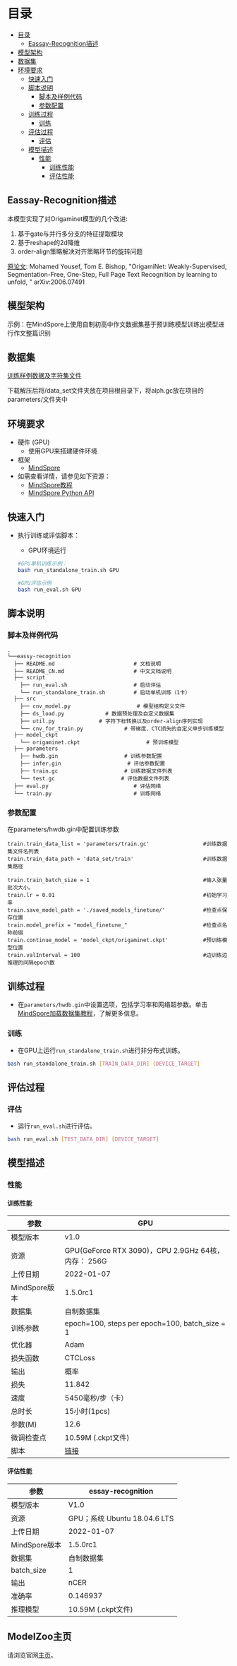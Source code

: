 # 目录

<!-- TOC -->

- [目录](#目录)
    - [Eassay-Recognition描述](#eassay-recognition描述)
- [模型架构](#模型架构)
- [数据集](#数据集)
- [环境要求](#环境要求)
    - [快速入门](#快速入门)
    - [脚本说明](#脚本说明)
        - [脚本及样例代码](#脚本及样例代码)
        - [参数配置](#参数配置)
    - [训练过程](#训练过程)
        - [训练](#训练)
    - [评估过程](#评估过程)
        - [评估](#评估)
    - [模型描述](#模型描述)
        - [性能](#性能)
            - [训练性能](#训练性能)
            - [评估性能](#评估性能)

<!-- /TOC -->

## Eassay-Recognition描述

本模型实现了对Origaminet模型的几个改进:

1. 基于gate与并行多分支的特征提取模块
2. 基于reshape的2d降维
3. order-align策略解决对齐策略环节的旋转问题

[原论文](https://arxiv.org/abs/2006.07491): Mohamed Yousef, Tom E. Bishop, "OrigamiNet: Weakly-Supervised, Segmentation-Free, One-Step, Full Page Text Recognition by learning to unfold, " arXiv:2006.07491

## 模型架构

示例：在MindSpore上使用自制初高中作文数据集基于预训练模型训练出模型进行作文整篇识别

## 数据集

[训练样例数据及字符集文件](https://github.com/IntuitionMachines/OrigamiNet#IAM)

下载解压后将/data_set文件夹放在项目根目录下，将alph.gc放在项目的parameters/文件夹中

## 环境要求

- 硬件 (GPU)
    - 使用GPU来搭建硬件环境
- 框架
    - [MindSpore](https://gitee.com/mindspore/mindspore)
- 如需查看详情，请参见如下资源：
    - [MindSpore教程](https://www.mindspore.cn/tutorials/zh-CN/r1.8/index.html)
    - [MindSpore Python API](https://www.mindspore.cn/docs/zh-CN/r1.8/index.html)

## 快速入门

- 执行训练或评估脚本：
    - GPU环境运行

    ```bash
    #GPU单机训练示例：
    bash run_standalone_train.sh GPU

    #GPU评估示例
    bash run_eval.sh GPU
    ```

## 脚本说明

### 脚本及样例代码

```text
.
└──eassy-recognition
  ├── README.md                         # 文档说明
  ├── README_CN.md                      # 中文文档说明
  ├── script
    ├── run_eval.sh                     # 启动评估
    └── run_standalone_train.sh         # 启动单机训练（1卡）
  ├── src
    ├── cnv_model.py                     # 模型结构定义文件
    ├── ds_load.py             # 数据预处理及自定义数据集
    ├── util.py              # 字符下标转换以及order-align序列实现
    └── cnv_for_train.py             # 带梯度、CTC损失的自定义单步训练模型
  ├── model_ckpt
    └── origaminet.ckpt                     # 预训练模型
  ├── parameters
    ├── hwdb.gin                     # 训练参数配置
    ├── infer.gin                     # 评估参数配置
    ├── train.gc                     # 训练数据文件列表
    └── test.gc                     # 评估数据文件列表
  ├── eval.py                           # 评估网络
  └── train.py                          # 训练网络
```

### 参数配置

在parameters/hwdb.gin中配置训练参数

```text
train.train_data_list = 'parameters/train.gc'                 #训练数据集文件名列表
train.train_data_path = 'data_set/train'                      #训练数据集路径

train.train_batch_size = 1                                    #输入张量批次大小。
train.lr = 0.01                                               #初始学习率
train.save_model_path = './saved_models_finetune/'            #检查点保存位置
train.model_prefix = "model_finetune_"                        #检查点名称前缀
train.continue_model = 'model_ckpt/origaminet.ckpt'           #预训练模型位置
train.valInterval = 100                                       #边训练边推理的间隔epoch数
```

## 训练过程

- 在`parameters/hwdb.gin`中设置选项，包括学习率和网络超参数。单击[MindSpore加载数据集教程](https://www.mindspore.cn/tutorials/zh-CN/r1.8/advanced/dataset.html)，了解更多信息。

### 训练

- 在GPU上运行`run_standalone_train.sh`进行非分布式训练。

``` bash
bash run_standalone_train.sh [TRAIN_DATA_DIR] [DEVICE_TARGET]
```

## 评估过程

### 评估

- 运行`run_eval.sh`进行评估。

``` bash
bash run_eval.sh [TEST_DATA_DIR] [DEVICE_TARGET]
```

## 模型描述

### 性能

#### 训练性能

| 参数                 |   GPU |
| -------------------------- |---------------------------------- |
| 模型版本              | v1.0 |
| 资源                   | GPU(GeForce RTX 3090)，CPU 2.9GHz 64核，内存： 256G
| 上传日期              | 2022-01-07 |
| MindSpore版本          | 1.5.0rc1       |
| 数据集                    | 自制数据集 |
| 训练参数        | epoch=100, steps per epoch=100, batch_size = 1  |
| 优化器                  | Adam |
| 损失函数             | CTCLoss |
| 输出                    | 概率 |
| 损失                       | 11.842  |
| 速度                      | 5450毫秒/步（卡）|
| 总时长                 | 15小时(1pcs)|
| 参数(M)             | 12.6 |
| 微调检查点 | 10.59M (.ckpt文件) |
| 脚本                    | [链接](https://gitee.com/mindspore/models/tree/r1.8/official/cv/essay-recogination) |

#### 评估性能

| 参数          | essay-recognition                     |
| ------------------- | --------------------------- |
| 模型版本       | V1.0                        |
| 资源            |GPU；系统 Ubuntu 18.04.6 LTS                 |
| 上传日期       | 2022-01-07 |
| MindSpore版本   | 1.5.0rc1                 |
| 数据集             | 自制数据集                     |
| batch_size          | 1                          |
| 输出             | nCER                         |
| 准确率            | 0.146937                     |
| 推理模型 | 10.59M (.ckpt文件)          |

## ModelZoo主页

请浏览官网[主页](https://gitee.com/mindspore/models)。
